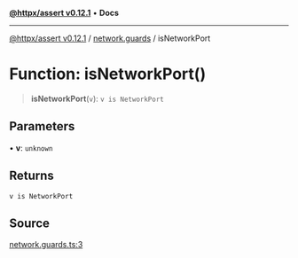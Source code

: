 [**@httpx/assert v0.12.1**](../../README.md) • **Docs**

***

[@httpx/assert v0.12.1](../../README.md) / [network.guards](../README.md) / isNetworkPort

# Function: isNetworkPort()

> **isNetworkPort**(`v`): `v is NetworkPort`

## Parameters

• **v**: `unknown`

## Returns

`v is NetworkPort`

## Source

[network.guards.ts:3](https://github.com/belgattitude/httpx/blob/9af23c30700a45e9eb95108b7ac53f133f16092b/packages/assert/src/network.guards.ts#L3)
